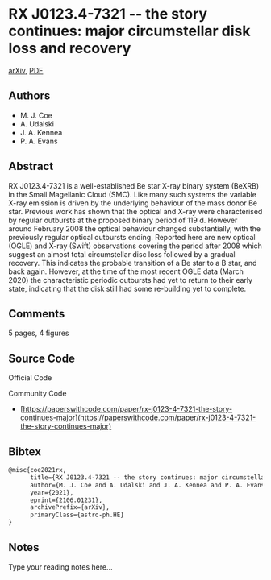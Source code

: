 
# RX J0123.4-7321 -- the story continues: major circumstellar disk loss and recovery

[arXiv](https://arxiv.org/abs/2106.01231), [PDF](https://arxiv.org/pdf/2106.01231.pdf)

## Authors

- M. J. Coe
- A. Udalski
- J. A. Kennea
- P. A. Evans

## Abstract

RX J0123.4-7321 is a well-established Be star X-ray binary system (BeXRB) in the Small Magellanic Cloud (SMC). Like many such systems the variable X-ray emission is driven by the underlying behaviour of the mass donor Be star. Previous work has shown that the optical and X-ray were characterised by regular outbursts at the proposed binary period of 119 d. However around February 2008 the optical behaviour changed substantially, with the previously regular optical outbursts ending. Reported here are new optical (OGLE) and X-ray (Swift) observations covering the period after 2008 which suggest an almost total circumstellar disc loss followed by a gradual recovery. This indicates the probable transition of a Be star to a B star, and back again. However, at the time of the most recent OGLE data (March 2020) the characteristic periodic outbursts had yet to return to their early state, indicating that the disk still had some re-building yet to complete.

## Comments

5 pages, 4 figures

## Source Code

Official Code



Community Code

- [https://paperswithcode.com/paper/rx-j0123-4-7321-the-story-continues-major](https://paperswithcode.com/paper/rx-j0123-4-7321-the-story-continues-major)

## Bibtex

```tex
@misc{coe2021rx,
      title={RX J0123.4-7321 -- the story continues: major circumstellar disk loss and recovery}, 
      author={M. J. Coe and A. Udalski and J. A. Kennea and P. A. Evans},
      year={2021},
      eprint={2106.01231},
      archivePrefix={arXiv},
      primaryClass={astro-ph.HE}
}
```

## Notes

Type your reading notes here...

